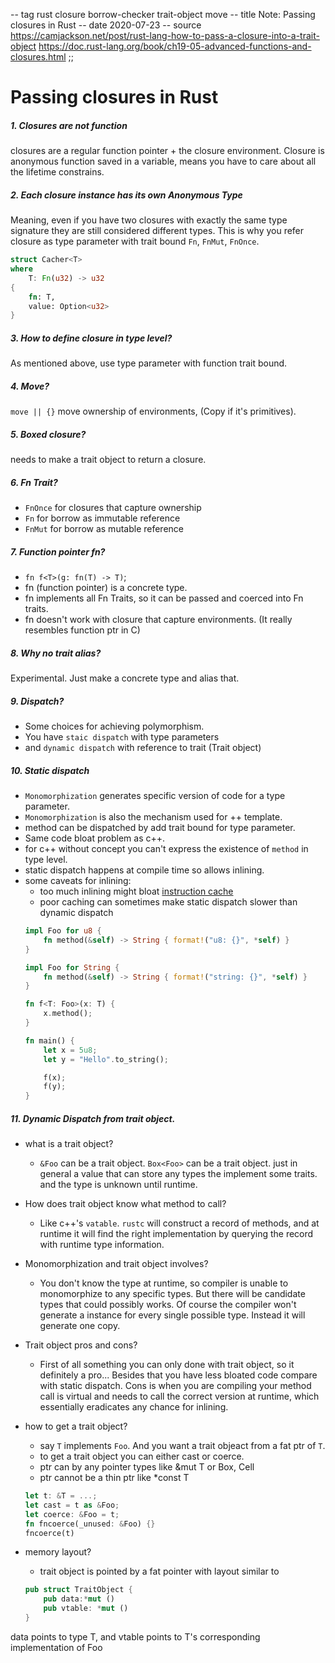 -- tag rust closure borrow-checker trait-object move
-- title Note: Passing closures in Rust
-- date 2020-07-23
-- source https://camjackson.net/post/rust-lang-how-to-pass-a-closure-into-a-trait-object
          https://doc.rust-lang.org/book/ch19-05-advanced-functions-and-closures.html
;;
# Passing closures in Rust
##### 1. Closures are not function
closures are a regular function pointer + the closure environment. Closure is anonymous function saved in a variable, means you have to care about all the lifetime constrains.

##### 2. Each closure instance has its own Anonymous Type
Meaning, even if you have two closures with exactly the same type signature they are still considered different types. This is why you refer closure as type parameter with trait bound `Fn`, `FnMut`, `FnOnce`.
```rust
struct Cacher<T>
where
    T: Fn(u32) -> u32
{
    fn: T,
    value: Option<u32>
}
```

##### 3. How to define closure in type level?
As mentioned above, use type parameter with function trait bound.

##### 4. Move?
`move || {}` move ownership of environments, (Copy if it's primitives).

##### 5. Boxed closure?
needs to make a trait object to return a closure.

##### 6. Fn Trait?
- `FnOnce` for closures that capture ownership
- `Fn` for borrow as immutable reference
- `FnMut` for borrow as mutable reference

##### 7. Function pointer fn?
- `fn f<T>(g: fn(T) -> T)`;
- fn (function pointer) is a concrete type.
- fn implements all Fn Traits, so it can be passed and coerced into Fn traits.
- fn doesn't work with closure that capture environments. (It really resembles function ptr in C)

##### 8. Why no trait alias?
Experimental. Just make a concrete type and alias that.

##### 9. Dispatch?
- Some choices for achieving polymorphism.
- You have `staic dispatch` with type parameters
- and `dynamic dispatch` with reference to trait (Trait object)

##### 10. Static dispatch
- `Monomorphization` generates specific version of code for a type parameter.
- `Monomorphization` is also the mechanism used for ++ template.
- method can be dispatched by add trait bound for type parameter.
- Same code bloat problem as c++.
- for c++ without concept you can't express the existence of `method` in type level.
- static dispatch happens at compile time so allows inlining.
- some caveats for inlining:
    - too much inlining might bloat [instruction cache](https://ecee.colorado.edu/~ecen4002/manuals/dsp56300family/ch8-i-cache.pdf)
    - poor caching can sometimes make static dispatch slower than dynamic dispatch
  ```rust
  impl Foo for u8 {
      fn method(&self) -> String { format!("u8: {}", *self) }
  }

  impl Foo for String {
      fn method(&self) -> String { format!("string: {}", *self) }
  }

  fn f<T: Foo>(x: T) {
      x.method();
  }

  fn main() {
      let x = 5u8;
      let y = "Hello".to_string();

      f(x);
      f(y);
  }
  ```

##### 11. Dynamic Dispatch from trait object.
- what is a trait object?
    - `&Foo` can be a trait object. `Box<Foo>` can be a trait object.  just in general a value that can store any types the implement some traits.  and the type is unknown until runtime.

- How does trait object know what method to call?
    - Like c++'s `vatable`. `rustc` will construct a record of methods, and at runtime it will find the right implementation by querying the record with runtime type information.

- Monomorphization and trait object involves?
    - You don't know the type at runtime, so compiler is unable to monomorphize to any specific types. But there will be candidate types that could possibly works.  Of course the compiler won't generate a instance for every single possible type. Instead it will generate one copy.

- Trait object pros and cons?
    - First of all something you can only done with trait object, so it definitely a pro... Besides that you have less bloated code compare with static dispatch.  Cons is when you are compiling your method call is virtual and needs to call the correct version at runtime, which essentially eradicates any chance for inlining.

- how to get a trait object?
    - say `T` implements `Foo`. And you want a trait objeact from a fat ptr of `T`.
    - to get a trait object you can either cast or coerce.
    - ptr can by any pointer types like &mut T or Box<T>, Cell<T>
    - ptr cannot be a thin ptr like *const T
    ```rust
    let t: &T = ...;
    let cast = t as &Foo;
    let coerce: &Foo = t;
    fn fncoerce(_unused: &Foo) {}
    fncoerce(t)
    ```

- memory layout?
    - trait object is pointed by a fat pointer with layout similar to
    ```rust
    pub struct TraitObject {
        pub data:*mut ()
        pub vtable: *mut ()
    }
    ```
data points to type T, and vtable points to T's corresponding implementation of Foo

